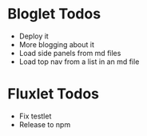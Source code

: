 # Bloglet Todos

* Deploy it
* More blogging about it
* Load side panels from md files
* Load top nav from a list in an md file

# Fluxlet Todos

* Fix testlet
* Release to npm
